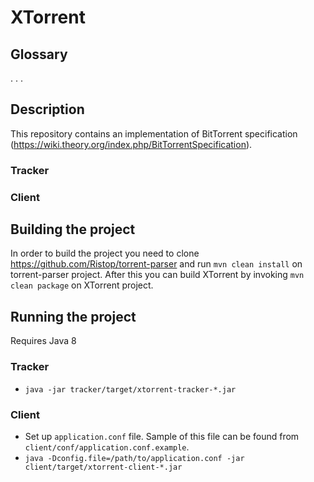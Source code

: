# XTorrent

## Glossary

. . .

## Description

This repository contains an implementation of BitTorrent specification (https://wiki.theory.org/index.php/BitTorrentSpecification).

### Tracker


### Client

## Building the project

In order to build the project you need to clone https://github.com/Ristop/torrent-parser and run `mvn clean install` on torrent-parser project. After this you can build XTorrent by invoking `mvn clean package` on XTorrent project.

## Running the project

Requires Java 8

### Tracker
* `java -jar tracker/target/xtorrent-tracker-*.jar`
### Client
* Set up `application.conf` file. Sample of this file can be found from `client/conf/application.conf.example`.
* `java -Dconfig.file=/path/to/application.conf -jar client/target/xtorrent-client-*.jar`
